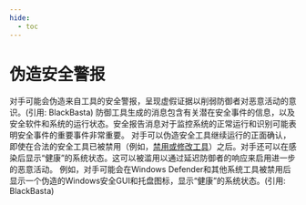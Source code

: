 ```yaml
---
hide:
  - toc
---
```


# 伪造安全警报

对手可能会伪造来自工具的安全警报，呈现虚假证据以削弱防御者对恶意活动的意识。(引用: BlackBasta) 防御工具生成的消息包含有关潜在安全事件的信息，以及安全软件和系统的运行状态。安全报告消息对于监控系统的正常运行和识别可能表明安全事件的重要事件非常重要。  对手可以伪造安全工具继续运行的正面确认，即使在合法的安全工具已被禁用（例如，[禁用或修改工具](https://attack.mitre.org/techniques/T1562/001)）之后。对手还可以在感染后显示“健康”的系统状态。这可以被滥用以通过延迟防御者的响应来启用进一步的恶意活动。  例如，对手可能会在Windows Defender和其他系统工具被禁用后显示一个伪造的Windows安全GUI和托盘图标，显示“健康”的系统状态。(引用: BlackBasta)
